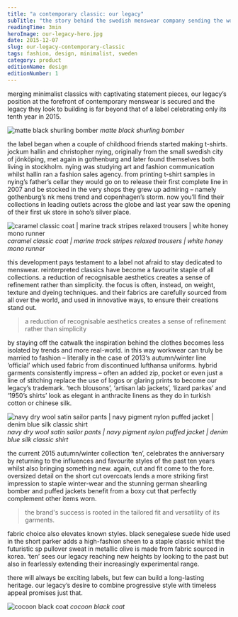 ```yaml
---
title: "a contemporary classic: our legacy"
subTitle: "the story behind the swedish menswear company sending the world into stockholm syndrome"
readingTime: 3min
heroImage: our-legacy-hero.jpg
date: 2015-12-07
slug: our-legacy-contemporary-classic
tags: fashion, design, minimalist, sweden
category: product
editionName: design
editionNumber: 1
---
```


merging minimalist classics with captivating statement pieces, our legacy’s position at the forefront of contemporary menswear is secured and the legacy they look to building is far beyond that of a label celebrating only its tenth year in 2015.

![matte black shurling bomber](matte-bomber.jpg)
*matte black shurling bomber*

the label began when a couple of childhood friends started making t-shirts. jockum hallin and christopher nying, originally from the small swedish city of jönköping, met again in gothenburg and later found themselves both living in stockholm. nying was studying art and fashion communication whilst hallin ran a fashion sales agency. from printing t-shirt samples in nying’s father’s cellar they would go on to release their first complete line in 2007 and be stocked in the very shops they grew up admiring – namely gothenburg’s nk mens trend and copenhagen’s storm. now you’ll find their collections in leading outlets across the globe and last year saw the opening of their first uk store in soho’s silver place.

![caramel classic coat | marine track stripes relaxed trousers | white honey mono runner](caramel-classic.jpg)
*caramel classic coat | marine track stripes relaxed trousers | white honey mono runner*

this development pays testament to a label not afraid to stay dedicated to menswear. reinterpreted classics have become a favourite staple of all collections. a reduction of recognisable aesthetics creates a sense of refinement rather than simplicity. the focus is often, instead, on weight, texture and dyeing techniques. and their fabrics are carefully sourced from all over the world, and used in innovative ways, to ensure their creations stand out.

 >a reduction of recognisable aesthetics creates a sense of refinement rather than simplicity

by staying off the catwalk the inspiration behind the clothes becomes less isolated by trends and more real-world. in this way workwear can truly be married to fashion – literally in the case of 2013‘s autumn/winter line ‘official’ which used fabric from discontinued lufthansa uniforms. hybrid garments consistently impress – often an added zip, pocket or even just a line of stitching replace the use of logos or glaring prints to become our legacy’s trademark. ‘tech blousons’, ‘artisan lab jackets’, ‘lizard parkas’ and ‘1950’s shirts’ look as elegant in anthracite linens as they do in turkish cotton or chinese silk.

![navy dry wool satin sailor pants | navy pigment nylon puffed jacket | denim blue silk classic shirt](navy-look.jpg)
*navy dry wool satin sailor pants | navy pigment nylon puffed jacket | denim blue silk classic shirt*

the current 2015 autumn/winter collection ‘ten’, celebrates the anniversary by returning to the influences and favourite styles of the past ten years whilst also bringing something new. again, cut and fit come to the fore. oversized detail on the short cut overcoats lends a more striking first impression to staple winter-wear and the stunning german shearling bomber and puffed jackets benefit from a boxy cut that perfectly complement other items worn.

>the brand's success is rooted in the tailored fit and versatility of its garments.

fabric choice also elevates known styles. black senegalese suede hide used in the short parker adds a high-fashion sheen to a staple classic whilst the futuristic sp pullover sweat in metallic olive is made from fabric sourced in korea. ‘ten’ sees our legacy reaching new heights by looking to the past but also in fearlessly extending their increasingly experimental range.

there will always be exciting labels, but few can build a long-lasting heritage. our legacy’s desire to combine progressive style with timeless appeal promises just that.

![cocoon black coat](our-legacy-footer.jpg)
*cocoon black coat*
